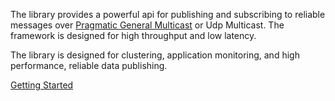 The library provides a powerful api for publishing and subscribing to reliable messages over [Pragmatic General Multicast](WhyPgm.md) or Udp Multicast. The framework is designed for high throughput and low latency.

The library is designed for clustering, application monitoring, and high performance, reliable data publishing.

[Getting Started](IntroExample.md)

